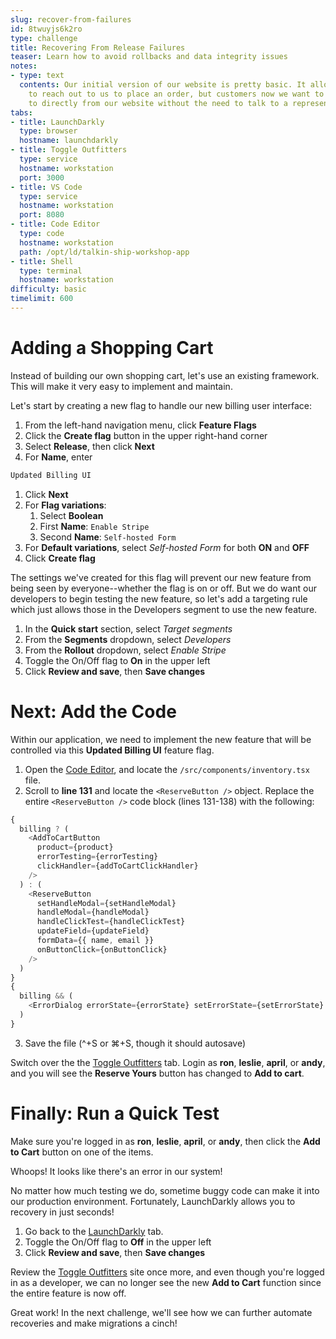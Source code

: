 ```yaml
---
slug: recover-from-failures
id: 8twuyjs6k2ro
type: challenge
title: Recovering From Release Failures
teaser: Learn how to avoid rollbacks and data integrity issues
notes:
- type: text
  contents: Our initial version of our website is pretty basic. It allows visitors
    to reach out to us to place an order, but customers now we want to enable customers
    to directly from our website without the need to talk to a representative.
tabs:
- title: LaunchDarkly
  type: browser
  hostname: launchdarkly
- title: Toggle Outfitters
  type: service
  hostname: workstation
  port: 3000
- title: VS Code
  type: service
  hostname: workstation
  port: 8080
- title: Code Editor
  type: code
  hostname: workstation
  path: /opt/ld/talkin-ship-workshop-app
- title: Shell
  type: terminal
  hostname: workstation
difficulty: basic
timelimit: 600
---
```


Adding a Shopping Cart
===

Instead of building our own shopping cart, let's use an existing framework. This will make it very easy to implement and maintain.

Let's start by creating a new flag to handle our new billing user interface:

1. From the left-hand navigation menu, click **Feature Flags**
1. Click the **Create flag** button in the upper right-hand corner
1. Select **Release**, then click **Next**
1. For **Name**, enter
```js
Updated Billing UI
```
1. Click **Next**
1. For **Flag variations**:
   1. Select **Boolean**
   1. First **Name**: `Enable Stripe`
   1. Second **Name**: `Self-hosted Form`
1. For **Default variations**, select *Self-hosted Form* for both **ON** and **OFF**
1. Click **Create flag**

The settings we've created for this flag will prevent our new feature from being seen by everyone--whether the flag is on or off. But we do want our developers to begin testing the new feature, so let's add a targeting rule which just allows those in the Developers segment to use the new feature.

1. In the **Quick start** section, select *Target segments*
1. From the **Segments** dropdown, select *Developers*
1. From the **Rollout** dropdown, select *Enable Stripe*
1. Toggle the On/Off flag to **On** in the upper left
1. Click **Review and save**, then **Save changes**


# Next: Add the Code

Within our application, we need to implement the new feature that will be controlled via this **Updated Billing UI** feature flag.

1. Open the [Code Editor](#tab-2), and locate the `/src/components/inventory.tsx` file.
2. Scroll to **line 131** and locate the `<ReserveButton />` object. Replace the entire `<ReserveButton />` code block (lines 131-138) with the following:

```js
{
  billing ? (
    <AddToCartButton
      product={product}
      errorTesting={errorTesting}
      clickHandler={addToCartClickHandler}
    />
  ) : (
    <ReserveButton
      setHandleModal={setHandleModal}
      handleModal={handleModal}
      handleClickTest={handleClickTest}
      updateField={updateField}
      formData={{ name, email }}
      onButtonClick={onButtonClick}
    />
  )
}
{
  billing && (
    <ErrorDialog errorState={errorState} setErrorState={setErrorState} />
  )
}
```
3. Save the file (^+S or ⌘+S, though it should autosave)

Switch over the the [Toggle Outfitters](#tab-1) tab. Login as **ron**, **leslie**, **april**, or **andy**, and you will see the **Reserve Yours** button has changed to **Add to cart**.


# Finally: Run a Quick Test

Make sure you're logged in as **ron**, **leslie**, **april**, or **andy**, then click the **Add to Cart** button on one of the items.

Whoops! It looks like there's an error in our system!

No matter how much testing we do, sometime buggy code can make it into our production environment. Fortunately, LaunchDarkly allows you to recovery in just seconds!

1. Go back to the [LaunchDarkly](#tab-0) tab.
1. Toggle the On/Off flag to **Off** in the upper left
1. Click **Review and save**, then **Save changes**

Review the [Toggle Outfitters](#tab-1) site once more, and even though you're logged in as a developer, we can no longer see the new **Add to Cart** function since the entire feature is now off.

Great work! In the next challenge, we'll see how we can further automate recoveries and make migrations a cinch!
